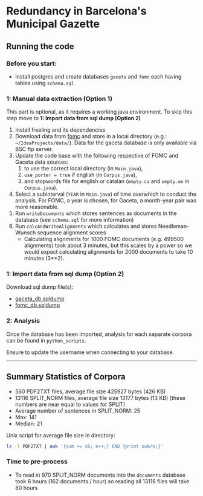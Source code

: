 # Redundancy in Barcelona's Municipal Gazette

## Running the code

### Before you start:

* Install postgres and create databases `gaceta` and `fomc` each having tables using `schema.sql`

### 1: Manual data extraction (Option 1)

This part is optional, as it requires a working java environment. To skip this step move to **1: Import data from sql dump (Option 2)**

1. Install freeling and its dependencies
2. Download data from [fomc](http://stanford.edu/~rezab/useful/fomc_minutes.html) and store in a local directory (e.g.: `~/IdeaProjects/data/`). Data for the gaceta database is only available via BSC ftp server.
2. Update the code base with the following respective of FOMC and Gaceta data sources:
   1. to use the correct local directory (in `Main.java`),
   2. `use_porter = true` if english (in `Corpus.java`),
   3. and stopwords file for english or catalan (`empty.ca` and `empty.en` in `Corpus.java`).
3. Select a subinterval (`YEAR` in `Main.java`) of time overwhich to conduct the analysis. For FOMC, a year is chosen, for Gaceta, a month-year pair was more reasonable.
3. Run `writeDocuments` which stores sentences as documents in the database (see `schema.sql` for more information)
4. Run `calcAndWriteAlignments` which calculates and stores Needleman-Wunsch sequence alignment scores
    * Calculating alignments for 1000 FOMC documents (e.g. 499500 alignments) took about 3 minutes, but this scales by a power so we would expect calculating alignments for 2000 documents to take 10 minutes (3**2).

### 1: Import data from sql dump (Option 2)

Download sql dump file(s):

* [gaceta_db.sqldump](https://drive.google.com/file/d/0B39HWOgUiKJraHFaenAwTVZ5RW8/view?usp=sharing)
* [fomc_db.sqldump](https://drive.google.com/file/d/0B39HWOgUiKJrbzRPTkxBUGFXYUU/view?usp=sharing)

### 2: Analysis

Once the database has been imported, analysis for each separate corpora can be found in `python_scripts`.

Ensure to update the username when connecting to your database.


----
## Summary Statistics of Corpora

* 560 PDF2TXT files, average file size 425927 bytes (426 KB)
* 13116 SPLIT_NORM files, average file size 13177 bytes (13 KB) (these numbers are near equal to values for SPLIT)
* Average number of sentences in SPLIT_NORM: 25
* Max: 141
* Median: 21

Unix script for average file size in directory:

```bash
ls -l PDF2TXT | awk '{sum += $5; n++;} END {print sum/n;}'
```

### Time to pre-process

* To read in 970 SPLIT_NORM documents into the `documents` database took 6 hours (162 documents / hour) so reading all 13116 files will take 80 hours

